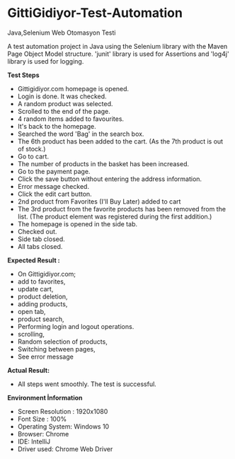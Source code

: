# GittiGidiyor-Test-Automation
Java,Selenium Web Otomasyon Testi

A test automation project in Java using the Selenium library with the Maven Page Object Model structure.
'junit' library is used for Assertions and 'log4j' library is used for logging.

**Test Steps**

- Gittigidiyor.com homepage is opened.
- Login is done. It was checked.
- A random product was selected.
- Scrolled to the end of the page.
- 4 random items added to favourites.
- It's back to the homepage.
- Searched the word 'Bag' in the search box.
- The 6th product has been added to the cart. (As the 7th product is out of stock.)
- Go to cart.
- The number of products in the basket has been increased.
- Go to the payment page.
- Click the save button without entering the address information.
- Error message checked.
- Click the edit cart button.
- 2nd product from Favorites (I'll Buy Later) added to cart
- The 3rd product from the favorite products has been removed from the list. (The product element was registered during the first addition.)
- The homepage is opened in the side tab.
- Checked out.
- Side tab closed.
- All tabs closed. 


**Expected Result :**

- On Gittigidiyor.com;
- add to favorites,
- update cart,
- product deletion,
- adding products,
- open tab,
- product search,
- Performing login and logout operations.
- scrolling,
- Random selection of products,
- Switching between pages,
- See error message

**Actual Result:**

- All steps went smoothly. The test is successful. 

**Environment İnformation**

- Screen Resolution : 1920x1080
- Font Size : 100%
- Operating System: Windows 10
- Browser: Chrome
- IDE: IntelliJ
- Driver used: Chrome Web Driver

